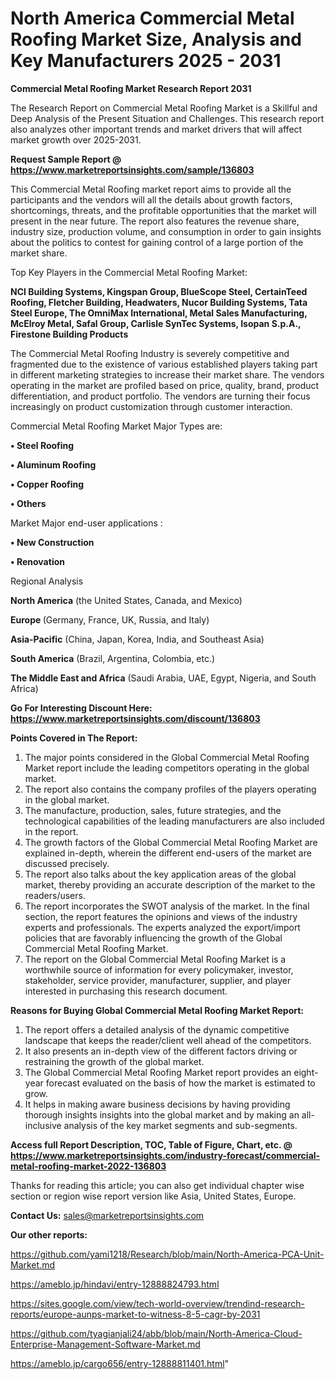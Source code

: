 # North America Commercial Metal Roofing Market Size, Analysis and Key Manufacturers 2025 - 2031

<strong>Commercial Metal Roofing Market Research Report 2031</strong>

The Research Report on Commercial Metal Roofing Market is a Skillful and Deep Analysis of the Present Situation and Challenges. This research report also analyzes other important trends and market drivers that will affect market growth over 2025-2031.

<strong>Request Sample Report @ <a href=https://www.marketreportsinsights.com/sample/136803>https://www.marketreportsinsights.com/sample/136803</a></strong>

This Commercial Metal Roofing market report aims to provide all the participants and the vendors will all the details about growth factors, shortcomings, threats, and the profitable opportunities that the market will present in the near future. The report also features the revenue share, industry size, production volume, and consumption in order to gain insights about the politics to contest for gaining control of a large portion of the market share.

Top Key Players in the Commercial Metal Roofing Market:

<strong>NCI Building Systems, Kingspan Group, BlueScope Steel, CertainTeed Roofing, Fletcher Building, Headwaters, Nucor Building Systems, Tata Steel Europe, The OmniMax International, Metal Sales Manufacturing, McElroy Metal, Safal Group, Carlisle SynTec Systems, Isopan S.p.A., Firestone Building Products</strong>

The Commercial Metal Roofing Industry is severely competitive and fragmented due to the existence of various established players taking part in different marketing strategies to increase their market share. The vendors operating in the market are profiled based on price, quality, brand, product differentiation, and product portfolio. The vendors are turning their focus increasingly on product customization through customer interaction.

Commercial Metal Roofing Market Major Types are:

<strong>• Steel Roofing

• Aluminum Roofing

• Copper Roofing

• Others</strong>

Market Major end-user applications :

<strong>• New Construction

• Renovation</strong>

Regional Analysis

</u><strong><b>North America</b></strong> (the United States, Canada, and Mexico)

<strong><b>Europe </b></strong>(Germany, France, UK, Russia, and Italy)

<strong><b>Asia-Pacific</b></strong> (China, Japan, Korea, India, and Southeast Asia)

<strong><b>South America</b></strong> (Brazil, Argentina, Colombia, etc.)

<strong><b>The Middle East and Africa</b></strong> (Saudi Arabia, UAE, Egypt, Nigeria, and South Africa)

<strong>Go For Interesting Discount Here: <a href=https://www.marketreportsinsights.com/discount/136803>https://www.marketreportsinsights.com/discount/136803</a></strong>

<strong>Points Covered in The Report:</strong>
<ol>
  <li>The major points considered in the Global Commercial Metal Roofing Market report include the leading competitors operating in the global market.</li>
  <li>The report also contains the company profiles of the players operating in the global market.</li>
  <li>The manufacture, production, sales, future strategies, and the technological capabilities of the leading manufacturers are also included in the report.</li>
  <li>The growth factors of the Global Commercial Metal Roofing Market are explained in-depth, wherein the different end-users of the market are discussed precisely.</li>
  <li>The report also talks about the key application areas of the global market, thereby providing an accurate description of the market to the readers/users.</li>
  <li>The report incorporates the SWOT analysis of the market. In the final section, the report features the opinions and views of the industry experts and professionals. The experts analyzed the export/import policies that are favorably influencing the growth of the Global Commercial Metal Roofing Market.</li>
  <li>The report on the Global Commercial Metal Roofing Market is a worthwhile source of information for every policymaker, investor, stakeholder, service provider, manufacturer, supplier, and player interested in purchasing this research document.</li>
</ol>
<strong>Reasons for Buying Global Commercial Metal Roofing Market Report:</strong>

<ol>
  <li>The report offers a detailed analysis of the dynamic competitive landscape that keeps the reader/client well ahead of the competitors.</li>
  <li>It also presents an in-depth view of the different factors driving or restraining the growth of the global market.</li>
  <li>The Global Commercial Metal Roofing Market report provides an eight-year forecast evaluated on the basis of how the market is estimated to grow.</li>
  <li>It helps in making aware business decisions by having providing thorough insights insights into the global market and by making an all-inclusive analysis of the key market segments and sub-segments.</li>
</ol>
<strong>Access full Report Description, TOC, Table of Figure, Chart, etc. @ <a href=https://www.marketreportsinsights.com/industry-forecast/commercial-metal-roofing-market-2022-136803>https://www.marketreportsinsights.com/industry-forecast/commercial-metal-roofing-market-2022-136803</a></strong>


Thanks for reading this article; you can also get individual chapter wise section or region wise report version like Asia, United States, Europe.

<strong>Contact Us:</strong>
sales@marketreportsinsights.com

<strong>Our other reports:</strong>

<a href=https://github.com/yami1218/Research/blob/main/North-America-PCA-Unit-Market.md>https://github.com/yami1218/Research/blob/main/North-America-PCA-Unit-Market.md</a>

<a href=https://ameblo.jp/hindavi/entry-12888824793.html>https://ameblo.jp/hindavi/entry-12888824793.html</a>

<a href=https://sites.google.com/view/tech-world-overview/trendind-research-reports/europe-aunps-market-to-witness-8-5-cagr-by-2031>https://sites.google.com/view/tech-world-overview/trendind-research-reports/europe-aunps-market-to-witness-8-5-cagr-by-2031</a>

<a href=https://github.com/tyagianjali24/abb/blob/main/North-America-Cloud-Enterprise-Management-Software-Market.md>https://github.com/tyagianjali24/abb/blob/main/North-America-Cloud-Enterprise-Management-Software-Market.md</a>

<a href=https://ameblo.jp/cargo656/entry-12888811401.html>https://ameblo.jp/cargo656/entry-12888811401.html</a>"
